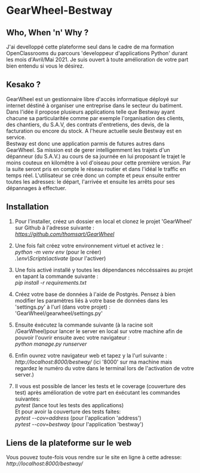 # GearWheel-Bestway
<h2>Who, When 'n' Why ?</h2>

<p>J'ai develloppé cette plateforme seul dans le cadre de ma formation OpenClassrooms du parcours 'developpeur d'applications Python' durant les mois d'Avril/Mai 2021. Je suis ouvert à toute amélioration de votre part bien entendu si vous le désirez.</p>

<h2>Kesako ?</h2>

<p>GearWheel est un gestionnaire libre d'accès informatique déployé sur internet déstiné à organiser une entreprise dans le secteur du batiment. Dans l'idée il propose plusieurs applications telle que Bestway ayant chacune sa particularitée comme par exemple l'organisation des clients, des chantiers, du S.A.V, des contrats d'entretiens, des devis, de la facturation ou encore du stock. A l'heure actuelle seule Bestway est en service.<br>Bestway est donc une application parmis de futures autres dans GearWheel. Sa mission est de gerer intelligemment les trajets d'un dépanneur (du S.A.V.) au cours de sa journée en lui proposant le trajet le moins couteux en kilomêtre à vol d'oiseau pour cette première version. Par la suite seront pris en compte le réseau routier et dans l'idéal le traffic en temps réel. L'utilisateur se crée donc un compte et peux ensuite entrer toutes les adresses: le départ, l'arrivée et ensuite les arrêts pour ses dépannages à effectuer.</p>

<h2>Installation</h2>

1. Pour l'installer, créez un dossier en local et clonez le projet 'GearWheel' sur Github à l'adresse suivante :<br>
<em>https://github.com/thomsart/GearWheel</em>

2. Une fois fait créez votre environnement virtuel et activez le :<br>
<em>python -m venv env</em> (pour le créer)<br>
<em>.\env\Scripts\activate</em> (pour l'activer)

3. Une fois activé installé y toutes les dépendances néccéssaires au projet en tapant la commande suivante :<br>
<em>pip install -r requirements.txt</em>

4. Créez votre base de données à l'aide de Postgrès. Pensez à bien modifier les paramètres liés à votre base de données dans les 'settings.py' à l'url (dans votre projet) :<br>
'GearWheel/gearwheel/settings.py'

5. Ensuite éxécutez la commande suivante (à la racine soit /GearWheel)pour lancer le server en local sur votre machine afin de pouvoir l'ouvrir ensuite avec votre navigateur :<br>
<em>python manage.py runserver</em>

6. Enfin ouvrez votre navigateur web et tapez y la l'url suivante :<br>
<em>http://localhost:8000/bestway/</em> (ici '8000' sur ma machine mais regardez le numéro du votre dans le terminal lors de l'activation de votre server.)

7. Il vous est possible de lancer les tests et le coverage (couverture des test) après amélioration de votre part en éxécutant les commandes suivantes:<br>
<em>pytest</em> (lance tout les tests des applications)<br>
Et pour avoir la couverture des tests faites:<br>
<em>pytest --cov=address</em> (pour l'application 'address')<br>
<em>pytest --cov=bestway</em> (pour l'application 'bestway')<br>

<h2>Liens de la plateforme sur le web</h2>

<p>Vous pouvez toute-fois vous rendre sur le site en ligne à cette adresse:<br>
<em>http://localhost:8000/bestway/</em></p>